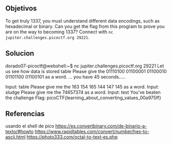 ## Objetivos
To get truly 1337, you must understand different data encodings, such as hexadecimal or binary. Can you get the flag from this program to prove you are on the way to becoming 1337? Connect with `nc jupiter.challenges.picoctf.org 29221`.
## Solucion
dorado07-picoctf@webshell:~$ nc jupiter.challenges.picoctf.org 29221
Let us see how data is stored
table
Please give the 01110100 01100001 01100010 01101100 01100101 as a word.
...
you have 45 seconds.....

Input:
table
Please give me the  163 154 165 144 147 145 as a word.
Input:
sludge
Please give me the 74657374 as a word.
Input:
test
You've beaten the challenge
Flag: picoCTF{learning_about_converting_values_00a975ff}



## Referencias
usando el shell de pico
https://es.convertbinary.com/de-binario-a-texto/#howto
https://www.rapidtables.com/convert/number/hex-to-ascii.html
https://photo333.com/octal-to-text-es.php